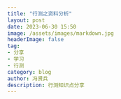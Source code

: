 ```yaml
---
title: "行测之资料分析"
layout: post
date: 2023-06-30 15:50
image: /assets/images/markdown.jpg
headerImage: false
tag:
- 分享
- 学习
- 行测
category: blog
author: 冯贤兵
description: 行测知识点分享
---
```

